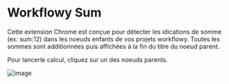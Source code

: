 # Workflowy Sum

Cette extension Chrome est conçue pour détecter les idications de somme (ex: sum:12) dans les noeuds enfants de vos projets workflowy.
Toutes les sommes sont additionnées puis affichées à la fin du titre du noeud parent.

Pour lancerle calcul, cliquez sur un des noeuds parents.

![image](https://github.com/sjaulin/workflowy_sum/assets/745810/6bdaa2a0-cae0-4c62-aeee-94b6c9421132)
